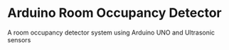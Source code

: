 # Arduino Room Occupancy Detector
 A room occupancy detector system using Arduino UNO and Ultrasonic sensors
